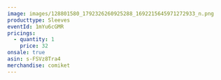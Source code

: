 ```yaml
---
image: images/128801580_1792326260925288_1692215645971272933_n.png
producttype: Sleeves
eventId: 1mYu6cGMR
pricings:
  - quantity: 1
    price: 32
onsale: true
asin: s-FSVz8Tra4
merchandise: comiket
---
```

